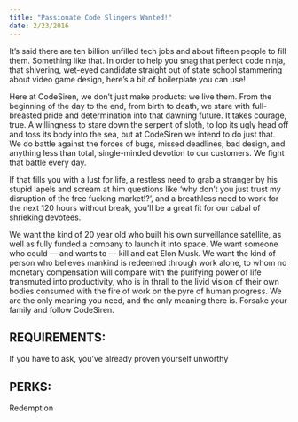 ```yaml
---
title: "Passionate Code Slingers Wanted!"
date: 2/23/2016
---
```

It’s said there are ten billion unfilled tech jobs and about fifteen people to fill them. Something like that. In order to help you snag that perfect code ninja, that shivering, wet-eyed candidate straight out of state school stammering about video game design, here’s a bit of boilerplate you can use!

Here at CodeSiren, we don’t just make products: we live them. From the beginning of the day to the end, from birth to death, we stare with full-breasted pride and determination into that dawning future. It takes courage, true. A willingness to stare down the serpent of sloth, to lop its ugly head off and toss its body into the sea, but at CodeSiren we intend to do just that. We do battle against the forces of bugs, missed deadlines, bad design, and anything less than total, single-minded devotion to our customers. We fight that battle every day.

If that fills you with a lust for life, a restless need to grab a stranger by his stupid lapels and scream at him questions like ‘why don’t you just trust my disruption of the free fucking market!?’, and a breathless need to work for the next 120 hours without break, you’ll be a great fit for our cabal of shrieking devotees.

We want the kind of 20 year old who built his own surveillance satellite, as well as fully funded a company to launch it into space. We want someone who could — and wants to — kill and eat Elon Musk. We want the kind of person who believes mankind is redeemed through work alone, to whom no monetary compensation will compare with the purifying power of life transmuted into productivity, who is in thrall to the livid vision of their own bodies consumed with the fire of work on the pyre of human progress. We are the only meaning you need, and the only meaning there is. Forsake your family and follow CodeSiren.

## REQUIREMENTS:
If you have to ask, you’ve already proven yourself unworthy

## PERKS: 
Redemption

